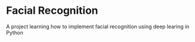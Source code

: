 # Facial Recognition

A project learning how to implement facial recognition using deep learing in Python
